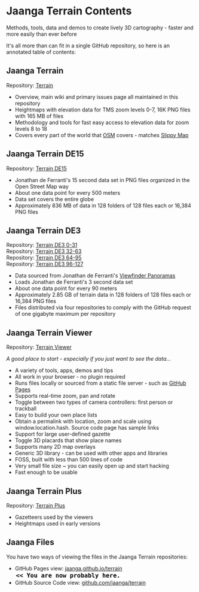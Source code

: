 Jaanga Terrain Contents
=======================

Methods, tools, data and demos to create lively 3D cartography - faster and more easily than ever before 

It's all more than can fit in a single GitHub repository, so here is an annotated table of contents:


## Jaanga Terrain
Repository: [Terrain]( https://github.com/jaanga/terrain/ )

* Overview, main wiki and primary issues page all maintained in this repository
* Heightmaps with elevation data for TMS zoom levels 0-7, 16K PNG files with 165 MB of files
* Methodology and tools for fast easy access to elevation data for zoom levels 8 to 18
* Covers every part of the world that [OSM]( http://www.openstreetmap.org/ ) covers - matches [Slippy Map]( http://wiki.openstreetmap.org/wiki/Slippy_Map )

## Jaanga Terrain DE15
Repository: [Terrain DE15]( https://github.com/jaanga/terrain-de15/ )

* Jonathan de Ferranti's 15 second data set in PNG files organized in the Open Street Map way
* About one data point for every 500 meters
* Data set covers the entire globe
* Approximately 836 MB of data in 128 folders of 128 files each or 16,384 PNG files


## Jaanga Terrain DE3

Repository: [Terrain DE3 0-31]( https://github.com/jaanga/terrain-de3-031 )  
Repository: [Terrain DE3 32-63]( https://github.com/jaanga/terrain-32-63 )  
Repository: [Terrain DE3 64-95]( https://github.com/jaanga/terrain-64-95 )  
Repository: [Terrain DE3 96-127]( https://github.com/jaanga/terrain-96-127 )  

* Data sourced from Jonathan de Ferranti's [Viewfinder Panoramas]( http://www.viewfinderpanoramas.org/Coverage%20map%20viewfinderpanoramas_org3.htm )
* Loads Jonathan de Ferranti's 3 second data set
* About one data point for every 90 meters
* Approximately 2.85 GB of terrain data in 128 folders of 128 files each or 16,384 PNG files
* Files distributed via four repositories to comply with the GitHub request of one gigabyte maximum per repository


## Jaanga Terrain Viewer
Repository: [Terrain Viewer]( https://github.com/jaanga/terrain-viewer )

_A good place to start - especially if you just want to see the data..._

* A variety of tools, apps, demos and tips
* All work in your browser  - no plugin required
* Runs files locally or sourced from a static file server - such as [GitHub Pages]( http://pages.github.com/ )
* Supports real-time zoom, pan and rotate
* Toggle between two types of camera controllers: first person or trackball
* Easy to build your own place lists
* Obtain a permalink with location, zoom and scale using window.location.hash. Source code page has sample links
* Support for large user-defined gazette
* Toggle 3D placards that show place names
* Supports many 2D map overlays
* Generic 3D library - can be used with other apps and libraries
* FOSS, built with less than 500 lines of code
* Very small file size ~ you can easily open up and start hacking
* Fast enough to be usable

## Jaanga Terrain Plus

Repository: [Terrain Plus]( https://github.com/jaanga/terrain-plus )

* Gazetteers used by the viewers
* Heightmaps used in early versions


## Jaanga Files
You have two ways of viewing the files in the Jaanga Terrain repositories:

* GitHub Pages view: [jaanga.github.io/terrain]( http://jaanga.github.io/terrain/ "view the files as apps." ) <input value="<< You are now probably here." size=28 style="font:bold 12pt monospace;border-width:0;" >  
* GitHub Source Code view: [github.com/jaanga/terrain]( https://github.com/jaanga/terrain/ "View the files as source code." ) <scan style=display:none ><< You are now probably here.</scan>



